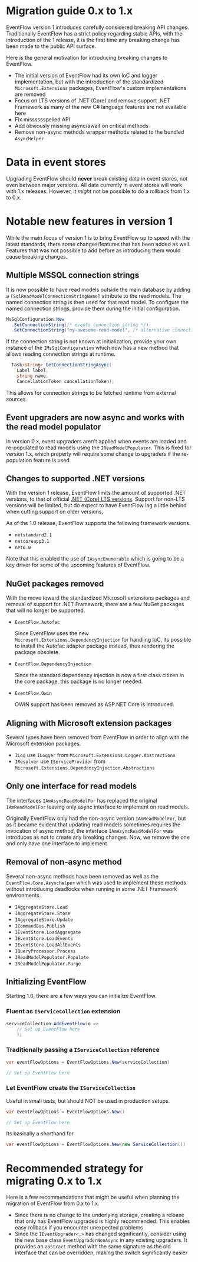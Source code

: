 # Migration guide 0.x to 1.x

EventFlow version 1 introduces carefully considered breaking API changes. Traditionally
EventFlow has a strict policy regarding stable APIs, with the introduction of
the 1 release, it is the first time any breaking change has been made to the
public API surface.

Here is the general motivation for introducing breaking changes to EventFlow.

- The initial version of EventFlow had its own IoC and logger implementation,
  but with the introduction of the standardized `Microsoft.Extensions` packages,
  EventFlow's custom implementations are removed
- Focus on LTS versions of .NET (Core) and remove support .NET Framework as many
  of the new C# language features are not available here
- Fix misssssspelled API
- Add obviously missing async/await on critical methods
- Remove non-async methods wrapper methods related to the bundled `AsyncHelper`

<!-- =========================================================================== -->
# Data in event stores

Upgrading EventFlow should **never** break existing data in event stores, not even
between major versions. All data currently in event stores will work with 1.x
releases. However, it _might_ not be possible to do a rollback from 1.x to 0.x.


<!-- =========================================================================== -->
# Notable new features in version 1

While the main focus of version 1 is to bring EventFlow up to speed with the latest
standards, there some changes/features that has been added as well. Features
that was not possible to add before as introducing them would cause breaking changes.


## Multiple MSSQL connection strings

It is now possible to have read models
outside the main database by adding a `[SqlReadModelConnectionStringName]`
attribute to the read models. The named connection string is then used for
that read model. To configure the named connection strings, provide them
during the initial configuration.

```csharp
MsSqlConfiguration.New
  .SetConnectionString(/* events connection string */)
  .SetConnectionString("my-awesome-read-model", /* alternative connection string */)
```

If the connection string is not known at initialization, provide your own instance
of the `IMsSqlConfiguration` which now has a new method that allows reading connection
strings at runtime.

```csharp
  Task<string> GetConnectionStringAsync(
    Label label,
    string name,
    CancellationToken cancellationToken);
```

This allows for connection strings to be fetched runtime from external sources.

##  Event upgraders are now async and works with the read model populator

In version 0.x, event upgraders aren't applied when events are loaded and
re-populated to read models using the `IReadModelPopulator`. This is fixed for
version 1.x, which properly will require some change to upgraders if the
re-population feature is used.

## Changes to supported .NET versions

With the version 1 release, EventFlow limits the amount of supported .NET versions, to
that of official [.NET (Core) LTS versions](https://dotnet.microsoft.com/en-us/platform/support/policy).
Support for non-LTS versions will be limited, but do expect to have EventFlow lag a little
behind when cutting support on older versions.

As of the 1.0 release, EventFlow supports the following framework versions.

- `netstandard2.1`
- `netcoreapp3.1`
- `net6.0`

Note that this enabled the use of `IAsyncEnumerable` which is going to be a key driver
for some of the upcoming features of EventFlow. 

## NuGet packages removed

With the move toward the standardized Microsoft extensions packages and removal
of support for .NET Framework, there are a few NuGet packages that will no
longer be supported.

- `EventFlow.Autofac`
   
   Since EventFlow uses the new `Microsoft.Extensions.DependencyInjection` for
   handling IoC, its possible to install the Autofac adapter package instead,
   thus rendering the package obsolete.

- `EventFlow.DependencyInjection`

  Since the standard dependency injection is now a first class citizen in the
  core package, this package is no longer needed.

- `EventFlow.Owin`

  OWIN support has been removed as ASP.NET Core is introduced.


## Aligning with Microsoft extension packages

Several types have been removed from EventFlow in order to align
with the Microsoft extension packages.

- `ILog` use `ILogger` from `Microsoft.Extensions.Logger.Abstractions`
- `IResolver` use `IServiceProvider`
  from `Microsoft.Extensions.DependencyInjection.Abstractions`


## Only one interface for read models

The interfaces `IAmAsyncReadModelFor` has replaced the original `IAmReadModelFor`
leaving only async interface to implement on read models.

Originally EventFlow only had the non-async version `IAmReadModelFor`, but as it
became evident that updating read models sometimes requires the invocation of 
async method, the interface `IAmAsyncReadModelFor` was introduces as not to create
any breaking changes. Now, we remove the one and only have one interface to
implement.


## Removal of non-async method

Several non-async methods have been removed as well as the
`EventFlow.Core.AsyncHelper` which was used to implement these methods
without introducing deadlocks when running in some .NET Framework
environments.

- `IAggregateStore.Load`
- `IAggregateStore.Store`
- `IAggregateStore.Update`
- `ICommandBus.Publish`
- `IEventStore.LoadAggregate`
- `IEventStore.LoadEvents`
- `IEventStore.LoadAllEvents`
- `IQueryProcessor.Process`
- `IReadModelPopulator.Populate`
- `IReadModelPopulator.Purge`

## Initializing EventFlow

Starting 1.0, there are a few ways you can initialize EventFlow.


### Fluent as `IServiceCollection` extension

```csharp
serviceCollection.AddEventFlow(o => 
    // Set up EventFlow here
    );
```

### Traditionally passing a `IServiceCollection` reference

```csharp
var eventFlowOptions = EventFlowOptions.New(serviceCollection)

// Set up EventFlow here
```


### Let EventFlow create the `IServiceCollection`

Useful in small tests, but should NOT be used in production setups.

```csharp
var eventFlowOptions = EventFlowOptions.New()

// Set up EventFlow here
```

Its basically a shorthand for

```csharp
var eventFlowOptions = EventFlowOptions.New(new ServiceCollection())
```


<!-- =========================================================================== -->
# Recommended strategy for migrating 0.x to 1.x

Here is a few recommendations that might be useful when planning the migration
of EventFlow from 0.x to 1.x. 

- Since there is no change to the underlying storage, creating a release that
  only has EventFlow upgraded is highly recommended. This enables easy rollback
  if you encounter unexpected problems
- Since the `IEventUpgrader<,>` has changed significantly, consider using the new
  base class `EventUpgraderNonAsync` in any existing upgraders. It provides an
  `abstract` method with the same signature as the old interface that can be
  overridden, making the switch significantly easier
